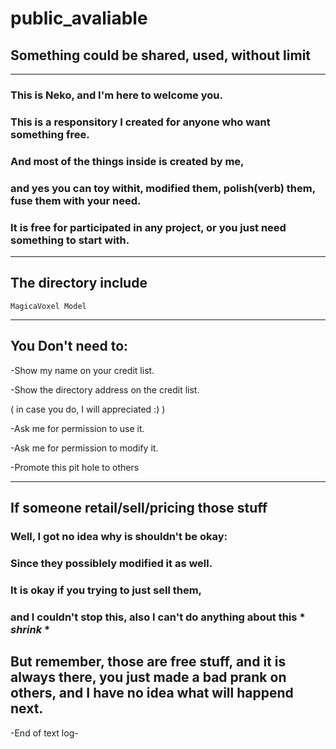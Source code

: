 # public_avaliable
## Something could be shared, used, without limit
---
### This is Neko, and I'm here to welcome you. 
### This is a responsitory I created for anyone who want something free.
### And most of the things inside is created by me, 
### and yes **you can toy withit, modified them, polish(verb) them, fuse them with your need**. 
### It is free for participated in any project, or you just need something to start with.
---
## The directory include
    MagicaVoxel Model
---
## You **Don't** need to:
 -Show my name on your credit list. 
 
 -Show the directory address on the credit list. 
 
( in case you do, I will appreciated :) )

 -Ask me for permission to use it. 
 
 -Ask me for permission to modify it. 
 
 -Promote this pit hole to others


---
## If someone retail/sell/pricing those stuff
### Well, I got no idea why is shouldn't be okay:
###  Since they possiblely modified it as well.
### It is okay if you trying to just sell them,
### and I couldn't stop this, also I can't do anything about this * *shrink* *
## But remember, those are free stuff, and it is always there, you just made a bad prank on others, and I have no idea what will happend next.

-End of text log-

